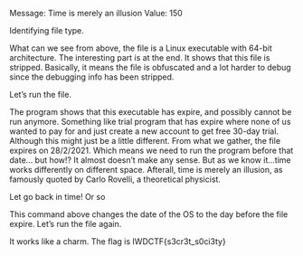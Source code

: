 Message: Time is merely an illusion
Value: 150 

Identifying file type.
 
 What can we see from above, the file is a Linux executable with 64-bit architecture. The interesting part is at the end. It shows that this file is stripped. Basically, it means the file is obfuscated and a lot harder to debug since the debugging info has been stripped.

Let’s run the file.
 
The program shows that this executable has expire, and possibly cannot be run anymore. Something like trial program that has expire where none of us wanted to pay for and just create a new account to get free 30-day trial. Although this might just be a little different. 
From what we gather, the file expires on 28/2/2021. Which means we need to run the program before that date… but how!? It almost doesn’t make any sense. But as we know it...time works differently on different space.  Afterall, time is merely an illusion, as famously quoted by Carlo Rovelli, a theoretical physicist. 

Let go back in time! Or so 
 
This command above changes the date of the OS to the day before the file expire. Let’s run the file again.
 
 It works like a charm. The flag is IWDCTF{s3cr3t_s0ci3ty}
